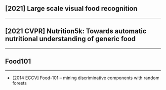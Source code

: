 ## [2021] Large scale visual food recognition
----

## [2021 CVPR] Nutrition5k: Towards automatic nutritional understanding of generic food
----

## Food101
---
- [2014 ECCV] Food-101 – mining discriminative components with random forests


